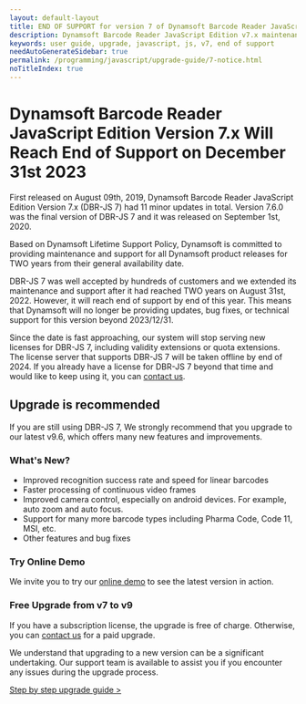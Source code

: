 ```yaml
---
layout: default-layout
title: END OF SUPPORT for version 7 of Dynamsoft Barcode Reader JavaScript Edition
description: Dynamsoft Barcode Reader JavaScript Edition v7.x maintenance is ending on 2023/12/31, upgrade is recommended.
keywords: user guide, upgrade, javascript, js, v7, end of support
needAutoGenerateSidebar: true
permalink: /programming/javascript/upgrade-guide/7-notice.html
noTitleIndex: true
---
```


# Dynamsoft Barcode Reader JavaScript Edition Version 7.x Will Reach End of Support on December 31st 2023

First released on August 09th, 2019, Dynamsoft Barcode Reader JavaScript Edition Version 7.x (DBR-JS 7) had 11 minor updates in total. Version 7.6.0 was the final version of DBR-JS 7 and it was released on September 1st, 2020.

Based on Dynamsoft Lifetime Support Policy, Dynamsoft is committed to providing maintenance and support for all Dynamsoft product releases for TWO years from their general availability date.

DBR-JS 7 was well accepted by hundreds of customers and we extended its maintenance and support after it had reached TWO years on August 31st, 2022. However, it will reach end of support by end of this year. This means that Dynamsoft will no longer be providing updates, bug fixes, or technical support for this version beyond 2023/12/31.

Since the date is fast approaching, our system will stop serving new licenses for DBR-JS 7, including validity extensions or quota extensions. The license server that supports DBR-JS 7 will be taken offline by end of 2024. If you already have a license for DBR-JS 7 beyond that time and would like to keep using it, you can [contact us](https://www.dynamsoft.com/contact/).

## Upgrade is recommended

If you are still using DBR-JS 7, We strongly recommend that you upgrade to our latest v9.6, which offers many new features and improvements.

### What's New?

- Improved recognition success rate and speed for linear barcodes
- Faster processing of continuous video frames
- Improved camera control, especially on android devices. For example, auto zoom and auto focus.
- Support for many more barcode types including Pharma Code, Code 11, MSI, etc.
- Other features and bug fixes

### Try Online Demo

We invite you to try our [online demo](https://demo.dynamsoft.com/barcode-reader-js) to see the latest version in action.

### Free Upgrade from v7 to v9

If you have a subscription license, the upgrade is free of charge. Otherwise, you can [contact us](https://www.dynamsoft.com/contact/) for a paid upgrade.

We understand that upgrading to a new version can be a significant undertaking. Our support team is available to assist you if you encounter any issues during the upgrade process.

[Step by step upgrade guide >](7to9.md)